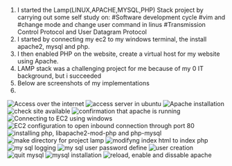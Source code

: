 
1. I started the Lamp(LINUX,APACHE,MYSQL,PHP) Stack project by carrying out some self study on:
#Software development cycle #vim and #change mode and change user command in linus #Transmission Control Protocol and User Datagram Protocol
2. I started by connecting my ec2 to my windows terminal, the install apache2, mysql and php.
3. I then enabled PHP on the website, create a virtual host for my website using Apache.
4. LAMP stack was a challenging project for me because of my 0 IT background, but i succeeded
5. Below are screenshots of my implementations
6. 
![Access over the internet](https://github.com/General-Philip/LAMP-STACK-PROJECT-3/assets/141147192/d8ed0118-970e-46e6-871f-7cdeade0ba6c)
![access server in ubuntu](https://github.com/General-Philip/LAMP-STACK-PROJECT-3/assets/141147192/62952d1d-78ea-43a4-999c-92287eff112c)
![Apache installation](https://github.com/General-Philip/LAMP-STACK-PROJECT-3/assets/141147192/054cc956-15a7-4512-bb34-a65313aa3b4f)
![check site available](https://github.com/General-Philip/LAMP-STACK-PROJECT-3/assets/141147192/f1c8ba95-cc4e-4839-b00e-c87de21003b0)
![confirmation that apache is running](https://github.com/General-Philip/LAMP-STACK-PROJECT-3/assets/141147192/ce0dc716-095c-466b-8ba4-01ae0e82829c)
![Connecting to EC2 using windows](https://github.com/General-Philip/LAMP-STACK-PROJECT-3/assets/141147192/36b8c3c7-0527-49a1-a1af-3c31a81209a6)
![EC2 configuration to open inbound connection through port 80](https://github.com/General-Philip/LAMP-STACK-PROJECT-3/assets/141147192/f3f98d37-f6bf-4051-905d-58eee626722e)
![installing php, libapache2-mod-php and php-mysql](https://github.com/General-Philip/LAMP-STACK-PROJECT-3/assets/141147192/68b653a2-5290-4129-8105-497d893bf4b3)
![make directory for project lamp](https://github.com/General-Philip/LAMP-STACK-PROJECT-3/assets/141147192/3b2e0e87-c000-49a9-9aab-cae4f734062e)
![modifyng index html to index php](https://github.com/General-Philip/LAMP-STACK-PROJECT-3/assets/141147192/f03d8a5f-a622-4912-acc5-3f6fbb3c44df)
![my sql logging](https://github.com/General-Philip/LAMP-STACK-PROJECT-3/assets/141147192/831cfea5-2bab-45b0-be1f-fd88c372db52)
![my sql user password define](https://github.com/General-Philip/LAMP-STACK-PROJECT-3/assets/141147192/d45511cb-a782-4524-9abb-24f2492b9ff0)
![user creation ](https://github.com/General-Philip/LAMP-STACK-PROJECT-3/assets/141147192/6b4c3544-69b9-4279-9e05-662eb0f80fe4)
![quit mysql](https://github.com/General-Philip/LAMP-STACK-PROJECT-3/assets/141147192/4d7eced0-9cef-4fc1-b05c-a70155e28671)
![mysql installation](https://github.com/General-Philip/LAMP-STACK-PROJECT-3/assets/141147192/7e45ee77-ac00-4141-8cf5-f416b72e0515)
![reload, enable and dissable apache](https://github.com/General-Philip/LAMP-STACK-PROJECT-3/assets/141147192/055b275d-a0d3-4e9b-8c9d-614668ce66a9)
